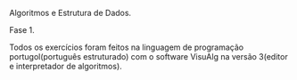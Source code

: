 Algoritmos e Estrutura de Dados.

Fase 1.

Todos os exercícios foram feitos na linguagem de programação portugol(português estruturado) com o software VisuAlg na versão 3(editor e interpretador de algoritmos). 

